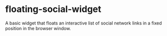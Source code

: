 floating-social-widget
======================

A basic widget that floats an interactive list of social network links in a fixed position in the browser window.
